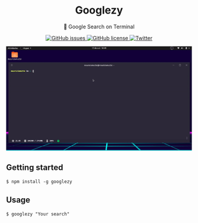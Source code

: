 <h1 align="center">Googlezy</h1>
<p align="center">🔎 Google Search on Terminal</p>

<p align="center">
  <a href="https://github.com/mauriciomutte/googlezy/issues">
    <img alt="GitHub issues" src="https://img.shields.io/github/issues/mauriciomutte/googlezy">
  </a>
  <a href="https://github.com/mauriciomutte/googlezy/blob/master/LICENSE">
    <img alt="GitHub license" src="https://img.shields.io/github/license/mauriciomutte/googlezy">
  </a>
  <a href="https://twitter.com/mauriciomutte/status/1184961537213112320">
    <img alt="Twitter" src="https://img.shields.io/twitter/url/https/github.com/mauriciomutte/googlezy?style=social">
  </a>
</p>

<p align="center">
  <img src="./public/demo.gif">
</p>

## Getting started

```shell
$ npm install -g googlezy
```

## Usage

```shell
$ googlezy "Your search"
```